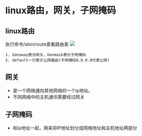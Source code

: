 # linux路由，网关，子网掩码

## linux路由

执行命令/sbin/route查看路由表
![](media/14955184953256/14955186641869.jpg)

```
1. Gateway表示网关，Genmask表示子网掩码
2. default一行表示公网路由(子网掩码0.0.0.0代表公网)
```

## 网关
- 是一个网络通向其他网络的一个ip地址。
- 不同网络中的主机通讯需要经过网关

## 子网掩码
- 和ip地址一起，用来将IP地址划分成网络地址和主机地址两部分



